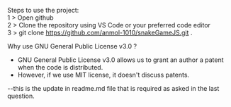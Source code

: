 Steps to use the project:  
1 > Open github  
2 > Clone the repository using VS Code or your preferred code editor  
3 > git clone https://github.com/anmol-1010/snakeGameJS.git .

Why use GNU General Public License v3.0 ?

- GNU General Public License v3.0 allows us to grant an author a patent when the code is distributed.
- However, if we use MIT license, it doesn't discuss patents.

--this is the update in readme.md file that is required as asked in the last question.
